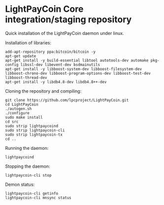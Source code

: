 LightPayCoin Core integration/staging repository
================================================

Quick installation of the LightPayCoin daemon under linux.

Installation of libraries:

    add-apt-repository ppa:bitcoin/bitcoin -y
    apt-get update
    apt-get install -y build-essential libtool autotools-dev automake pkg-config libssl-dev libevent-dev bsdmainutils
    apt-get install -y libboost-system-dev libboost-filesystem-dev libboost-chrono-dev libboost-program-options-dev libboost-test-dev libboost-thread-dev
    apt-get install -y libdb4.8-dev libdb4.8++-dev

Cloning the repository and compiling:

    git clone https://github.com/lpcproject/LightPayCoin.git
    cd LightPayCoin
    ./autogen.sh
    ./configure
    sudo make install
    cd src
    sudo strip lightpaycoind
    sudo strip lightpaycoin-cli
    sudo strip lightpaycoin-tx
    cd ..

Running the daemon:

    lightpaycoind 

Stopping the daemon:

    lightpaycoin-cli stop

Demon status:

    lightpaycoin-cli getinfo
    lightpaycoin-cli mnsync status
